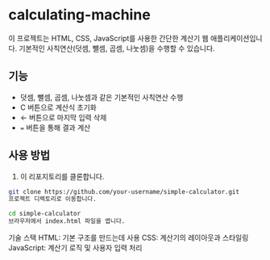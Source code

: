 # calculating-machine

이 프로젝트는 HTML, CSS, JavaScript를 사용한 간단한 계산기 웹 애플리케이션입니다. 
기본적인 사칙연산(덧셈, 뺄셈, 곱셈, 나눗셈)을 수행할 수 있습니다.


## 기능

- 덧셈, 뺄셈, 곱셈, 나눗셈과 같은 기본적인 사칙연산 수행
- C 버튼으로 계산식 초기화
- ← 버튼으로 마지막 입력 삭제
- `=` 버튼을 통해 결과 계산

## 사용 방법

1. 이 리포지토리를 클론합니다.

```bash
git clone https://github.com/your-username/simple-calculator.git
프로젝트 디렉토리로 이동합니다.
```
```bash
cd simple-calculator
브라우저에서 index.html 파일을 엽니다.
```
기술 스택
HTML: 기본 구조를 만드는데 사용
CSS: 계산기의 레이아웃과 스타일링
JavaScript: 계산기 로직 및 사용자 입력 처리
